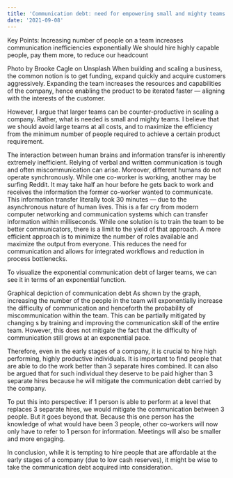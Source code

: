 ```yaml
---
title: 'Communication debt: need for empowering small and mighty teams'
date: '2021-09-08'
---
```

Key Points:
Increasing number of people on a team increases communication inefficiencies exponentially
We should hire highly capable people, pay them more, to reduce our headcount

Photo by Brooke Cagle on Unsplash
When building and scaling a business, the common notion is to get funding, expand quickly and acquire customers aggressively. Expanding the team increases the resources and capabilities of the company, hence enabling the product to be iterated faster — aligning with the interests of the customer.

However, I argue that larger teams can be counter-productive in scaling a company. Rather, what is needed is small and mighty teams. I believe that we should avoid large teams at all costs, and to maximize the efficiency from the minimum number of people required to achieve a certain product requirement.

The interaction between human brains and information transfer is inherently extremely inefficient. Relying of verbal and written communication is tough and often miscommunication can arise. Moreover, different humans do not operate synchronously. While one co-worker is working, another may be surfing Reddit. It may take half an hour before he gets back to work and receives the information the former co-worker wanted to communicate. This information transfer literally took 30 minutes — due to the asynchronous nature of human lives. This is a far cry from modern computer networking and communication systems which can transfer information within milliseconds. While one solution is to train the team to be better communicators, there is a limit to the yield of that approach. A more efficient approach is to minimize the number of roles available and maximize the output from everyone. This reduces the need for communication and allows for integrated workflows and reduction in process bottlenecks.

To visualize the exponential communication debt of larger teams, we can see it in terms of an exponential function.


Graphical depiction of communication debt
As shown by the graph, increasing the number of the people in the team will exponentially increase the difficulty of communication and henceforth the probability of miscommunication within the team. This can be partially mitigated by changing s by training and improving the communication skill of the entire team. However, this does not mitigate the fact that the difficulty of communication still grows at an exponential pace.

Therefore, even in the early stages of a company, it is crucial to hire high performing, highly productive individuals. It is important to find people that are able to do the work better than 3 separate hires combined. It can also be argued that for such individual they deserve to be paid higher than 3 separate hires because he will mitigate the communication debt carried by the company.

To put this into perspective: if 1 person is able to perform at a level that replaces 3 separate hires, we would mitigate the communication between 3 people. But it goes beyond that. Because this one person has the knowledge of what would have been 3 people, other co-workers will now only have to refer to 1 person for information. Meetings will also be smaller and more engaging.

In conclusion, while it is tempting to hire people that are affordable at the early stages of a company (due to low cash reserves), it might be wise to take the communication debt acquired into consideration.